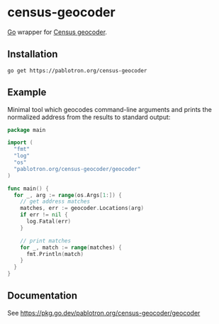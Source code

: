 # census-geocoder

[Go][] wrapper for [Census geocoder][].

## Installation

```
go get https://pablotron.org/census-geocoder
```

## Example

Minimal tool which geocodes command-line arguments and prints the
normalized address from the results to standard output:

```go
package main

import (
  "fmt"
  "log"
  "os"
  "pablotron.org/census-geocoder/geocoder"
)

func main() {
  for _, arg := range(os.Args[1:]) {
    // get address matches
    matches, err := geocoder.Locations(arg)
    if err != nil {
      log.Fatal(err)
    }

    // print matches
    for _, match := range(matches) {
      fmt.Println(match)
    }
  }
}
```

## Documentation

See <https://pkg.go.dev/pablotron.org/census-geocoder/geocoder>

[go]: https://go.dev/
  "Go programming language."
[census geocoder]: https://geocoding.geo.census.gov/geocoder/Geocoding_Services_API.html
  "Census geocoding API."

